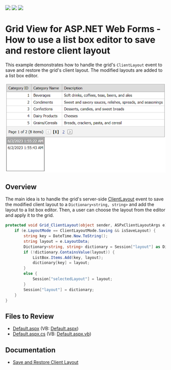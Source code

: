 <!-- default badges list -->
![](https://img.shields.io/endpoint?url=https://codecentral.devexpress.com/api/v1/VersionRange/128542301/13.1.4%2B)
[![](https://img.shields.io/badge/Open_in_DevExpress_Support_Center-FF7200?style=flat-square&logo=DevExpress&logoColor=white)](https://supportcenter.devexpress.com/ticket/details/E2534)
[![](https://img.shields.io/badge/📖_How_to_use_DevExpress_Examples-e9f6fc?style=flat-square)](https://docs.devexpress.com/GeneralInformation/403183)
<!-- default badges end -->
# Grid View for ASP.NET Web Forms - How to use a list box editor to save and restore client layout

This example demonstrates how to handle the grid's `ClientLayout` event to save and restore the grid's client layout. The modified layouts are added to a list box editor.

![Save and resore client layout](ClientLayout.png)

## Overview

The main idea is to handle the grid's server-side [ClientLayout](https://docs.devexpress.com/AspNet/DevExpress.Web.ASPxGridBase.ClientLayout) event to save the modified client layout to a `Dictionary<string, string>` and add the layout to a list box editor. Then, a user can choose the layout from the editor and apply it to the grid.

```cs
protected void Grid_ClientLayout(object sender, ASPxClientLayoutArgs e) {
    if (e.LayoutMode == ClientLayoutMode.Saving && isSaveLayout) {
        string key = DateTime.Now.ToString();
        string layout = e.LayoutData;
        Dictionary<string, string> dictionary = Session["layout"] as Dictionary<string, string>;
        if (!dictionary.ContainsValue(layout)) {
            ListBox.Items.Add(key, layout);
            dictionary[key] = layout;
        }
        else {
            Session["selectedLayout"] = layout;
        }
        Session["layout"] = dictionary;
    }
}
```

## Files to Review

* [Default.aspx](./CS/WebSite/Default.aspx) (VB: [Default.aspx](./VB/WebSite/Default.aspx))
* [Default.aspx.cs](./CS/WebSite/Default.aspx.cs) (VB: [Default.aspx.vb](./VB/WebSite/Default.aspx.vb))

## Documentation

* [Save and Restore Client Layout](https://docs.devexpress.com/AspNet/4342/components/grid-view/concepts/save-and-restore-client-layout)
